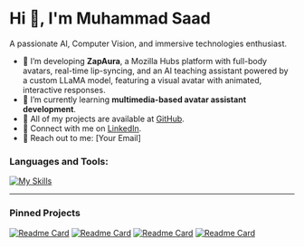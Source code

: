 # Hi 👋, I'm Muhammad Saad

A passionate AI, Computer Vision, and immersive technologies enthusiast.

- 🔭 I’m developing **ZapAura**, a Mozilla Hubs platform with full-body avatars, real-time lip-syncing, and an AI teaching assistant powered by a custom LLaMA model, featuring a visual avatar with animated, interactive responses.
- 🌱 I’m currently learning **multimedia-based avatar assistant development**.
- 💼 All of my projects are available at [GitHub](https://github.com/muhammadsaadkhankori).
- 🤝 Connect with me on [LinkedIn](https://www.linkedin.com/public-profile/settings?trk=d_flagship3_profile_self_view_public_profile).
- 📧 Reach out to me: [Your Email]

### Languages and Tools:
[![My Skills](https://skillicons.dev/icons?i=js,ts,python,cpp,html,css,blender,git,github,docker&theme=dark)](https://skillicons.dev)

---

### Pinned Projects

[![Readme Card](https://github-readme-stats.vercel.app/api/pin/?username=yourgithubusername&repo=repo1)](https://github.com/yourgithubusername/repo1)
[![Readme Card](https://github-readme-stats.vercel.app/api/pin/?username=yourgithubusername&repo=repo2)](https://github.com/yourgithubusername/repo2)
[![Readme Card](https://github-readme-stats.vercel.app/api/pin/?username=yourgithubusername&repo=repo3)](https://github.com/yourgithubusername/repo3)
[![Readme Card](https://github-readme-stats.vercel.app/api/pin/?username=yourgithubusername&repo=repo4)](https://github.com/yourgithubusername/repo4)
